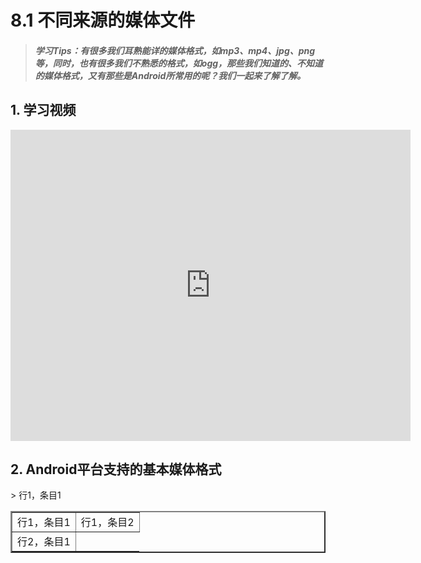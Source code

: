# 8.1 不同来源的媒体文件

>##### 学习Tips：有很多我们耳熟能详的媒体格式，如mp3、mp4、jpg、png等，同时，也有很多我们不熟悉的格式，如ogg，那些我们知道的、不知道的媒体格式，又有那些是Android所常用的呢？我们一起来了解了解。

## 1. 学习视频

<iframe frameborder="0" width="640" height="498" src="https://v.qq.com/iframe/player.html?vid=z0180bhmznp&tiny=0&auto=0" allowfullscreen></iframe>

## 2. Android平台支持的基本媒体格式

<table border=2 width="50%">
  <tr>
    <td     <td > 行1，条目1 </td>
> 行1，条目1 </td>
    <td > 行1，条目2</td>
  </tr>
  <tr>
    <td>行2，条目1</td>
  </tr>
</table>